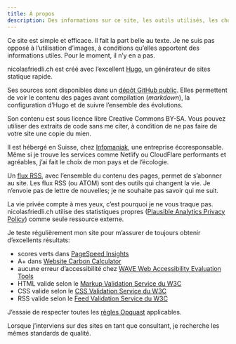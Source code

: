 ```yaml
---
title: À propos
description: Des informations sur ce site, les outils utilisés, les choix stratégiques et les résultats.
---
```


Ce site est simple et efficace. Il fait la part belle au texte. Je ne suis pas opposé à l’utilisation d’images, à conditions qu’elles apportent des informations utiles. Pour le moment, il n’y en a pas.

nicolasfriedli.ch est créé avec l’excellent [Hugo](https://gohugo.io/), un générateur de sites statique rapide.

Ses sources sont disponibles dans un [dépôt GitHub public](https://github.com/nfriedli/nicolasfriedli.ch/). Elles permettent de voir le contenu des pages avant compilation (*markdown*), la configuration d’Hugo et de suivre l’ensemble des évolutions.

Son contenu est sous licence libre Creative Commons BY-SA. Vous pouvez utiliser des extraits de code sans me citer, à condition de ne pas faire de votre site une copie du mien.



Il est hébergé en Suisse, chez [Infomaniak](https://www.infomaniak.com/), une entreprise écoresponsable. Même si je trouve les services comme Netlify ou CloudFlare performants et agréables, j’ai fait le choix de mon pays et de l’écologie.

Un [flux RSS](/index.xml), avec l’ensemble du contenu des pages, permet de s’abonner au site. Les flux RSS (ou ATOM) sont des outils qui changent la vie. Je n’envoie pas de lettre de nouvelles; je ne souhaite pas savoir qui me suit.

La vie privée compte à mes yeux, c’est pourquoi je ne vous traque pas. nicolasfriedli.ch utilise des statistiques propres ([Plausible Analytics Privacy Policy](https://plausible.io/privacy)) comme seule ressource externe.

Je teste régulièrement mon site pour m’assurer de toujours obtenir d’excellents résultats:

- scores verts dans [PageSpeed Insights](https://pagespeed.web.dev/)
- A+ dans [Website Carbon Calculator](https://www.websitecarbon.com/)
- aucune erreur d’accessibilité chez [WAVE Web Accessibility Evaluation Tools](https://wave.webaim.org/)
- HTML valide selon le [Markup Validation Service du W3C](https://validator.w3.org/)
- CSS valide selon le [CSS Validation Service du W3C](https://jigsaw.w3.org/css-validator/)
- RSS valide selon le [Feed Validation Service du W3C](https://validator.w3.org/feed/)

J’essaie de respecter toutes les [règles Opquast](https://checklists.opquast.com/fr/assurance-qualite-web/) applicables.

Lorsque j’interviens sur des sites en tant que consultant, je recherche les mêmes standards de qualité.
